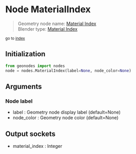 
# Node MaterialIndex

> Geometry node name: [Material Index](https://docs.blender.org/manual/en/latest/modeling/geometry_nodes/material/material_index.html)<br>
  Blender type: [Material Index](https://docs.blender.org/api/current/bpy.types.GeometryNodeInputMaterialIndex.html)
  
<sub>go to [index](index.md)</sub>

## Initialization

```python
from geonodes import nodes
node = nodes.MaterialIndex(label=None, node_color=None)
```



## Arguments


### Node label

- label : Geometry node display label (default=None)
- node_color : Geometry node color (default=None)

## Output sockets

- material_index : Integer

